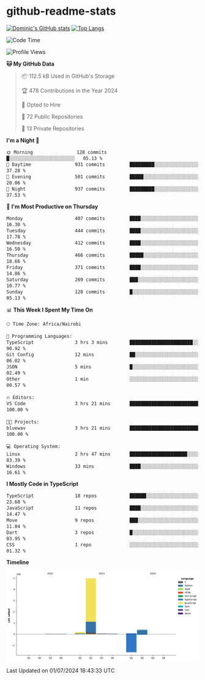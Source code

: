 # github-readme-stats
[![Dominic's GitHub stats](https://github-readme-stats.vercel.app/api?username=Domengo&show_icons=true)](https://github.com/anuraghazra/github-readme-stats)
[![Top Langs](https://github-readme-stats.vercel.app/api/top-langs/?username=Domengo&show_icons=true)](https://github.com/Domengo/github-readme-stats)

<!--START_SECTION:waka-->
![Code Time](http://img.shields.io/badge/Code%20Time-756%20hrs%207%20mins-blue)

![Profile Views](http://img.shields.io/badge/Profile%20Views-0-blue)

**🐱 My GitHub Data** 

> 📦 112.5 kB Used in GitHub's Storage 
 > 
> 🏆 478 Contributions in the Year 2024
 > 
> 💼 Opted to Hire
 > 
> 📜 72 Public Repositories 
 > 
> 🔑 13 Private Repositories 
 > 
**I'm a Night 🦉** 

```text
🌞 Morning                128 commits         █░░░░░░░░░░░░░░░░░░░░░░░░   05.13 % 
🌆 Daytime                931 commits         █████████░░░░░░░░░░░░░░░░   37.28 % 
🌃 Evening                501 commits         █████░░░░░░░░░░░░░░░░░░░░   20.06 % 
🌙 Night                  937 commits         █████████░░░░░░░░░░░░░░░░   37.53 % 
```
📅 **I'm Most Productive on Thursday** 

```text
Monday                   407 commits         ████░░░░░░░░░░░░░░░░░░░░░   16.30 % 
Tuesday                  444 commits         ████░░░░░░░░░░░░░░░░░░░░░   17.78 % 
Wednesday                412 commits         ████░░░░░░░░░░░░░░░░░░░░░   16.50 % 
Thursday                 466 commits         █████░░░░░░░░░░░░░░░░░░░░   18.66 % 
Friday                   371 commits         ████░░░░░░░░░░░░░░░░░░░░░   14.86 % 
Saturday                 269 commits         ███░░░░░░░░░░░░░░░░░░░░░░   10.77 % 
Sunday                   128 commits         █░░░░░░░░░░░░░░░░░░░░░░░░   05.13 % 
```


📊 **This Week I Spent My Time On** 

```text
🕑︎ Time Zone: Africa/Nairobi

💬 Programming Languages: 
TypeScript               3 hrs 3 mins        ███████████████████████░░   90.92 % 
Git Config               12 mins             ██░░░░░░░░░░░░░░░░░░░░░░░   06.02 % 
JSON                     5 mins              █░░░░░░░░░░░░░░░░░░░░░░░░   02.49 % 
Other                    1 min               ░░░░░░░░░░░░░░░░░░░░░░░░░   00.57 % 

🔥 Editors: 
VS Code                  3 hrs 21 mins       █████████████████████████   100.00 % 

🐱‍💻 Projects: 
bluewav                  3 hrs 21 mins       █████████████████████████   100.00 % 

💻 Operating System: 
Linux                    2 hrs 47 mins       █████████████████████░░░░   83.39 % 
Windows                  33 mins             ████░░░░░░░░░░░░░░░░░░░░░   16.61 % 
```

**I Mostly Code in TypeScript** 

```text
TypeScript               18 repos            ██████░░░░░░░░░░░░░░░░░░░   23.68 % 
JavaScript               11 repos            ████░░░░░░░░░░░░░░░░░░░░░   14.47 % 
Move                     9 repos             ███░░░░░░░░░░░░░░░░░░░░░░   11.84 % 
Dart                     3 repos             █░░░░░░░░░░░░░░░░░░░░░░░░   03.95 % 
CSS                      1 repo              ░░░░░░░░░░░░░░░░░░░░░░░░░   01.32 % 
```



**Timeline**

![Lines of Code chart](https://raw.githubusercontent.com/Domengo/Domengo/main/assets/bar_graph.png)


 Last Updated on 01/07/2024 18:43:33 UTC
<!--END_SECTION:waka-->


